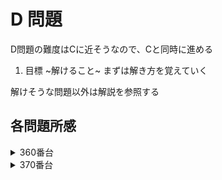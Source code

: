# D 問題

D問題の難度はCに近そうなので、Cと同時に進める

1. 目標 ~解けること~ まずは解き方を覚えていく

解けそうな問題以外は解説を参照する

## 各問題所感

<details>
<summary>360番台</summary>

### 360


### 361


### 362


### 363


### 364


### 365


### 366


### 367


### 368


### 369


</details>

<details>
<summary>370番台</summary>

### 370

### 371

### 372

### 373

### 374

### 375

1:  

</details>
